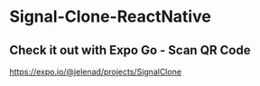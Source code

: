 # Signal-Clone-ReactNative

## Check it out with Expo Go - Scan QR Code 

https://expo.io/@jelenad/projects/SignalClone
